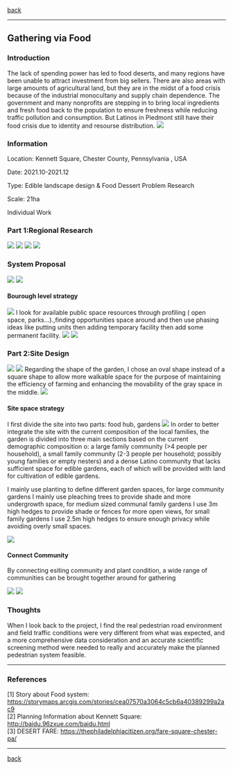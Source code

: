 [back](https://xingezhang.netlify.app/)
___
## Gathering via Food

### Introduction

The lack of spending power has led to food deserts, and many regions have been unable to attract investment from big sellers. There are also areas with large amounts of agricultural land, but they are in the midst of a food crisis because of the industrial monocultany and supply chain dependence. The government and many nonprofits are stepping in to bring local ingredients and fresh food back to the population to ensure freshness while reducing traffic pollution and consumption. But Latinos in Piedmont still have their food crisis due to identity and resourse distribution.
<img src="images/food/1.jpg?raw=true"/>

### Information

Location: Kennett Square, Chester County, Pennsylvania , USA

Date: 2021.10-2021.12

Type: Edible landscape design & Food Dessert Problem Research

Scale: 21ha

Individual Work

### Part 1:Regional Research

<img src="images/food/116.jpg?raw=false"/>
<img src="images/food/1.png.jpg?raw=true"/>
<img src="images/food/117.jpg?raw=true"/>

<img src="images/food/1.png.jpg?raw=true"/>

### System Proposal

<img src="images/food/118.jpg?raw=false"/>
<img src="images/food/1.png.jpg?raw=true"/>

####   Bourough level strategy
<img src="images/food/1191.jpg?raw=true"/>
I look for available public space resources through profiling  ( open space, parks...).,finding opportunities space around and then use phasing ideas like putting units then adding temporary facility then add some permanent facility.

<img src="images/food/1.png.jpg?raw=true"/>
<img src="images/food/1.png.jpg?raw=true"/>

### Part 2:Site Design
<img src="images/food/120.jpg?raw=true"/>

<img src="images/food/BLANK.jpg?raw=true"/>
Regarding the shape of the garden, I chose an oval shape instead of a square shape to allow more walkable space for the purpose of maintaining the efficiency of farming and enhancing the movability of the gray space in the middle.

<img src="images/food/1.png.jpg?raw=true"/>

####   Site space strategy
I first divide the site into two parts: food hub, gardens 
<img src="images/food/122.jpg?raw=true"/>
In order to better integrate the site with the current composition of the local families, the garden is divided into three main sections based on the current demographic composition o: a large family community (>4 people per household), a small family community (2-3 people per household; possibly young families or empty nesters) and a dense Latino community that lacks sufficient space for edible gardens, each of which will be provided with land for cultivation of edible gardens.

I mainly use planting to define different garden spaces, for large community gardens I mainly use pleaching trees to provide shade and more undergrowth space, for medium sized communal family gardens I use 3m high hedges to provide shade or fences for more open views, for small family gardens I use 2.5m high hedges to ensure enough privacy while avoiding overly small spaces.

<img src="images/food/1.png.jpg?raw=true"/>

#### Connect Community
By connecting esiting community and plant condition, a wide range of communities can be brought together around for gathering

<img src="images/food/food_52.jpg?raw=true"/>
<img src="images/food/123.jpg?raw=true"/>


### Thoughts

When I look back to the project, I find the real pedestrian road environment and field traffic conditions were very different from what was expected, and a more comprehensive data consideration and an accurate scientific screening method were needed to really and accurately make the planned pedestrian system feasible.


___

### References

[1] Story about Food system: https://storymaps.arcgis.com/stories/cea07570a3064c5cb6a40389299a2ac9
<br>[2] Planning Information about Kennett Square: http://baidu.96zxue.com/baidu.html
<br>[3] DESERT FARE:
https://thephiladelphiacitizen.org/fare-square-chester-pa/
___
[back](https://xingezhang.netlify.app/)
